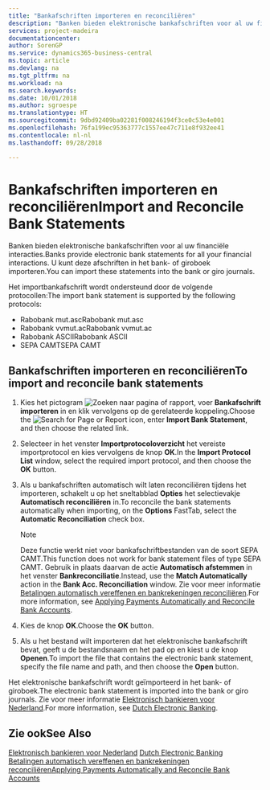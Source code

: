 ```yaml
---
title: "Bankafschriften importeren en reconciliëren"
description: "Banken bieden elektronische bankafschriften voor al uw financiële interacties. U kunt deze afschriften in het bank- of giroboek importeren."
services: project-madeira
documentationcenter: 
author: SorenGP
ms.service: dynamics365-business-central
ms.topic: article
ms.devlang: na
ms.tgt_pltfrm: na
ms.workload: na
ms.search.keywords: 
ms.date: 10/01/2018
ms.author: sgroespe
ms.translationtype: HT
ms.sourcegitcommit: 9dbd92409ba02281f008246194f3ce0c53e4e001
ms.openlocfilehash: 76fa199ec95363777c1557ee47c711e8f932ee41
ms.contentlocale: nl-nl
ms.lasthandoff: 09/28/2018

---
```

# <a name="import-and-reconcile-bank-statements"></a><span data-ttu-id="5dc78-104">Bankafschriften importeren en reconciliëren</span><span class="sxs-lookup"><span data-stu-id="5dc78-104">Import and Reconcile Bank Statements</span></span>
<span data-ttu-id="5dc78-105">Banken bieden elektronische bankafschriften voor al uw financiële interacties.</span><span class="sxs-lookup"><span data-stu-id="5dc78-105">Banks provide electronic bank statements for all your financial interactions.</span></span> <span data-ttu-id="5dc78-106">U kunt deze afschriften in het bank- of giroboek importeren.</span><span class="sxs-lookup"><span data-stu-id="5dc78-106">You can import these statements into the bank or giro journals.</span></span>  

<span data-ttu-id="5dc78-107">Het importbankafschrift wordt ondersteund door de volgende protocollen:</span><span class="sxs-lookup"><span data-stu-id="5dc78-107">The import bank statement is supported by the following protocols:</span></span>  

- <span data-ttu-id="5dc78-108">Rabobank mut.asc</span><span class="sxs-lookup"><span data-stu-id="5dc78-108">Rabobank mut.asc</span></span>  
- <span data-ttu-id="5dc78-109">Rabobank vvmut.ac</span><span class="sxs-lookup"><span data-stu-id="5dc78-109">Rabobank vvmut.ac</span></span>  
- <span data-ttu-id="5dc78-110">Rabobank ASCII</span><span class="sxs-lookup"><span data-stu-id="5dc78-110">Rabobank ASCII</span></span>  
- <span data-ttu-id="5dc78-111">SEPA CAMT</span><span class="sxs-lookup"><span data-stu-id="5dc78-111">SEPA CAMT</span></span>  

## <a name="to-import-and-reconcile-bank-statements"></a><span data-ttu-id="5dc78-112">Bankafschriften importeren en reconciliëren</span><span class="sxs-lookup"><span data-stu-id="5dc78-112">To import and reconcile bank statements</span></span>  

1.  <span data-ttu-id="5dc78-113">Kies het pictogram ![Zoeken naar pagina of rapport](../../media/ui-search/search_small.png "pictogram Zoeken naar pagina of rapport"), voer **Bankafschrift importeren** in en klik vervolgens op de gerelateerde koppeling.</span><span class="sxs-lookup"><span data-stu-id="5dc78-113">Choose the ![Search for Page or Report](../../media/ui-search/search_small.png "Search for Page or Report icon") icon, enter **Import Bank Statement**, and then choose the related link.</span></span>  
2.  <span data-ttu-id="5dc78-114">Selecteer in het venster **Importprotocoloverzicht** het vereiste importprotocol en kies vervolgens de knop **OK**.</span><span class="sxs-lookup"><span data-stu-id="5dc78-114">In the **Import Protocol List** window, select the required import protocol, and then choose the **OK** button.</span></span>  
3.  <span data-ttu-id="5dc78-115">Als u bankafschriften automatisch wilt laten reconciliëren tijdens het importeren, schakelt u op het sneltabblad **Opties** het selectievakje **Automatisch reconciliëren** in.</span><span class="sxs-lookup"><span data-stu-id="5dc78-115">To reconcile the bank statements automatically when importing, on the **Options** FastTab, select the **Automatic Reconciliation** check box.</span></span>  

    > [!NOTE]  
    >  <span data-ttu-id="5dc78-116">Deze functie werkt niet voor bankafschriftbestanden van de soort SEPA CAMT.</span><span class="sxs-lookup"><span data-stu-id="5dc78-116">This function does not work for bank statement files of type SEPA CAMT.</span></span> <span data-ttu-id="5dc78-117">Gebruik in plaats daarvan de actie **Automatisch afstemmen** in het venster **Bankreconciliatie**.</span><span class="sxs-lookup"><span data-stu-id="5dc78-117">Instead, use the **Match Automatically** action in the **Bank Acc. Reconciliation** window.</span></span> <span data-ttu-id="5dc78-118">Zie voor meer informatie [Betalingen automatisch vereffenen en bankrekeningen reconciliëren](../../receivables-apply-payments-auto-reconcile-bank-accounts.md).</span><span class="sxs-lookup"><span data-stu-id="5dc78-118">For more information, see [Applying Payments Automatically and Reconcile Bank Accounts](../../receivables-apply-payments-auto-reconcile-bank-accounts.md).</span></span>  

4.  <span data-ttu-id="5dc78-119">Kies de knop **OK**.</span><span class="sxs-lookup"><span data-stu-id="5dc78-119">Choose the **OK** button.</span></span>  
5.  <span data-ttu-id="5dc78-120">Als u het bestand wilt importeren dat het elektronische bankafschrift bevat, geeft u de bestandsnaam en het pad op en kiest u de knop **Openen**.</span><span class="sxs-lookup"><span data-stu-id="5dc78-120">To import the file that contains the electronic bank statement, specify the file name and path, and then choose the **Open** button.</span></span>  

<span data-ttu-id="5dc78-121">Het elektronische bankafschrift wordt geïmporteerd in het bank- of giroboek.</span><span class="sxs-lookup"><span data-stu-id="5dc78-121">The electronic bank statement is imported into the bank or giro journals.</span></span> <span data-ttu-id="5dc78-122">Zie voor meer informatie [Elektronisch bankieren voor Nederland](dutch-electronic-banking.md).</span><span class="sxs-lookup"><span data-stu-id="5dc78-122">For more information, see [Dutch Electronic Banking](dutch-electronic-banking.md).</span></span>  

## <a name="see-also"></a><span data-ttu-id="5dc78-123">Zie ook</span><span class="sxs-lookup"><span data-stu-id="5dc78-123">See Also</span></span>  
 <span data-ttu-id="5dc78-124">[Elektronisch bankieren voor Nederland](dutch-electronic-banking.md) </span><span class="sxs-lookup"><span data-stu-id="5dc78-124">[Dutch Electronic Banking](dutch-electronic-banking.md) </span></span>  
 [<span data-ttu-id="5dc78-125">Betalingen automatisch vereffenen en bankrekeningen reconciliëren</span><span class="sxs-lookup"><span data-stu-id="5dc78-125">Applying Payments Automatically and Reconcile Bank Accounts</span></span>](../../receivables-apply-payments-auto-reconcile-bank-accounts.md)

